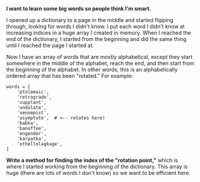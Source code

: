 **I want to learn some big words so people think I'm smart.**

I opened up a dictionary to a page in the middle and started flipping through, looking for words I didn't know. I put each word I didn't know at increasing indices in a huge array I created in memory. When I reached the end of the dictionary, I started from the beginning and did the same thing until I reached the page I started at.

Now I have an array of words that are mostly alphabetical, except they start somewhere in the middle of the alphabet, reach the end, and then start from the beginning of the alphabet. In other words, this is an alphabetically ordered array that has been "rotated." For example:

```
words = [
    'ptolemaic',
    'retrograde',
    'supplant',
    'undulate',
    'xenoepist',
    'asymptote',  # <-- rotates here!
    'babka',
    'banoffee',
    'engender',
    'karpatka',
    'othellolagkage',
]
```

**Write a method for finding the index of the "rotation point,"** which is where I started working from the beginning of the dictionary. This array is huge (there are lots of words I don't know) so we want to be efficient here.
